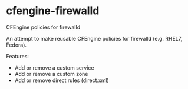 # cfengine-firewalld
CFEngine policies for firewalld

An attempt to make reusable CFEngine policies for firewalld (e.g. RHEL7, Fedora).

Features:
* Add or remove a custom service
* Add or remove a custom zone
* Add or remove direct rules (direct.xml)
